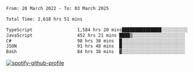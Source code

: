 <!--START_SECTION:waka-->

```txt
From: 20 March 2022 - To: 03 March 2025

Total Time: 2,618 hrs 51 mins

TypeScript                 1,584 hrs 20 mins███████████████░░░░░░░░░░   60.50 %
JavaScript                 452 hrs 21 mins ████▒░░░░░░░░░░░░░░░░░░░░   17.27 %
C#                         98 hrs 38 mins  █░░░░░░░░░░░░░░░░░░░░░░░░   03.77 %
JSON                       91 hrs 48 mins  █░░░░░░░░░░░░░░░░░░░░░░░░   03.51 %
Bash                       84 hrs 38 mins  ▓░░░░░░░░░░░░░░░░░░░░░░░░   03.23 %
```

<!--END_SECTION:waka-->
[![spotify-github-profile](https://spotify-github-profile.vercel.app/api/view?uid=c00zprrvy9xiloa9qnco3hmng&cover_image=true&theme=novatorem&show_offline=false&background_color=121212&bar_color=53b14f&bar_color_cover=false)](https://spotify-github-profile.vercel.app/api/view?uid=c00zprrvy9xiloa9qnco3hmng&redirect=true)



